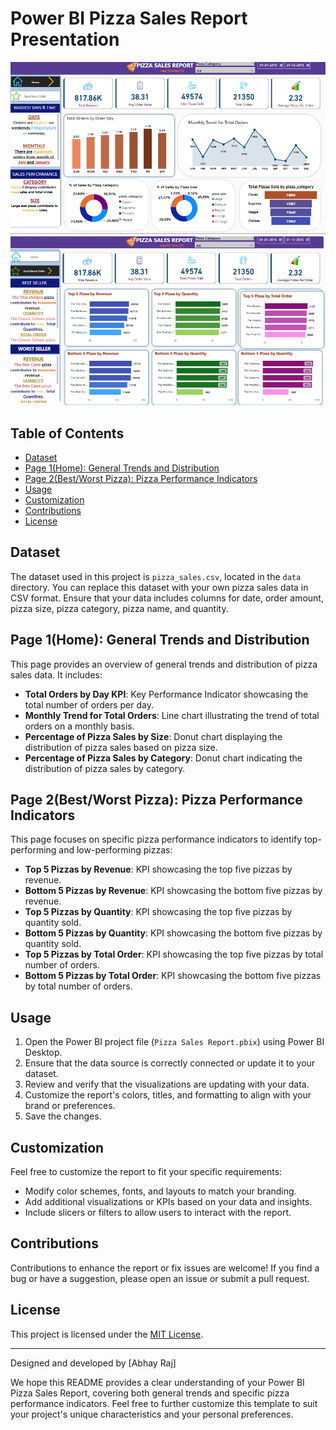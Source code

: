 # Power BI Pizza Sales Report Presentation

![Power BI Pizza Sales Report](https://github.com/abhayrajnavodayan/Pizza_Sales_Report/blob/main/screenshot.PNG)
![Power BI Pizza Sales Report](https://github.com/abhayrajnavodayan/Pizza_Sales_Report/blob/main/screenshot2.PNG)


## Table of Contents

- [Dataset](#dataset)
- [Page 1(Home): General Trends and Distribution](#page-1home-general-trends-and-distribution)
- [Page 2(Best/Worst Pizza): Pizza Performance Indicators](#page-2bestworst-pizza-pizza-performance-indicators)
- [Usage](#usage)
- [Customization](#customization)
- [Contributions](#contributions)
- [License](#license)

## Dataset

The dataset used in this project is `pizza_sales.csv`, located in the `data` directory. You can replace this dataset with your own pizza sales data in CSV format. Ensure that your data includes columns for date, order amount, pizza size, pizza category, pizza name, and quantity.

## Page 1(Home): General Trends and Distribution

This page provides an overview of general trends and distribution of pizza sales data. It includes:

- **Total Orders by Day KPI**: Key Performance Indicator showcasing the total number of orders per day.
- **Monthly Trend for Total Orders**: Line chart illustrating the trend of total orders on a monthly basis.
- **Percentage of Pizza Sales by Size**: Donut chart displaying the distribution of pizza sales based on pizza size.
- **Percentage of Pizza Sales by Category**: Donut chart indicating the distribution of pizza sales by category.

## Page 2(Best/Worst Pizza): Pizza Performance Indicators

This page focuses on specific pizza performance indicators to identify top-performing and low-performing pizzas:

- **Top 5 Pizzas by Revenue**: KPI showcasing the top five pizzas by revenue.
- **Bottom 5 Pizzas by Revenue**: KPI showcasing the bottom five pizzas by revenue.
- **Top 5 Pizzas by Quantity**: KPI showcasing the top five pizzas by quantity sold.
- **Bottom 5 Pizzas by Quantity**: KPI showcasing the bottom five pizzas by quantity sold.
- **Top 5 Pizzas by Total Order**: KPI showcasing the top five pizzas by total number of orders.
- **Bottom 5 Pizzas by Total Order**: KPI showcasing the bottom five pizzas by total number of orders.

## Usage

1. Open the Power BI project file (`Pizza Sales Report.pbix`) using Power BI Desktop.
2. Ensure that the data source is correctly connected or update it to your dataset.
3. Review and verify that the visualizations are updating with your data.
4. Customize the report's colors, titles, and formatting to align with your brand or preferences.
5. Save the changes.

## Customization

Feel free to customize the report to fit your specific requirements:

- Modify color schemes, fonts, and layouts to match your branding.
- Add additional visualizations or KPIs based on your data and insights.
- Include slicers or filters to allow users to interact with the report.

## Contributions

Contributions to enhance the report or fix issues are welcome! If you find a bug or have a suggestion, please open an issue or submit a pull request.

## License

This project is licensed under the [MIT License](LICENSE).

---

Designed and developed by [Abhay Raj]

We hope this README provides a clear understanding of your Power BI Pizza Sales Report, covering both general trends and specific pizza performance indicators. Feel free to further customize this template to suit your project's unique characteristics and your personal preferences.
